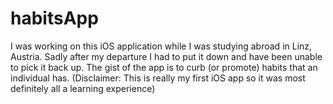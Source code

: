 # habitsApp
I was working on this iOS application while I was studying abroad in Linz, Austria. Sadly after my departure I had to put it down and have been unable to pick it back up. The gist of the app is to curb (or promote) habits that an individual has.  (Disclaimer: This is really my first iOS app so it was most definitely all a learning experience)
